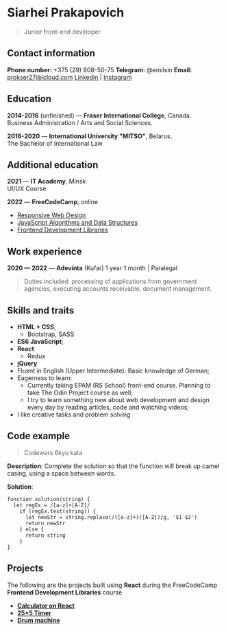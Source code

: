# Siarhei Prakapovich
 >Junior front-end developer

## Contact information
**Phone number:** +375 (29) 808-50-75
**Telegram:** @emilsin
**Email:** prokser27@icloud.com
[Linkedin](https://www.linkedin.com/in/siarhei-prakapovich-511466213/) | [Instagram](https://www.instagram.com/sergisurr/)

## Education
**2014-2016** (unfinished) — **Fraser International College**, Canada.\
Business Administration / Arts and Social Sciences.

**2016-2020** — **International University "MITSO"**, Belarus.\
The Bachelor of International Law

## Additional education
**2021** — **IT Academy**, Minsk\
UI/UX Course

**2022** — **FreeCodeCamp**, online
 * [Responsive Web Design](https://www.freecodecamp.org/certification/OddyCA/responsive-web-design)
 * [JavaScript Algorithms and Data Structures](https://www.freecodecamp.org/certification/OddyCA/javascript-algorithms-and-data-structures)
 * [Frontend Development Libraries](https://www.freecodecamp.org/certification/OddyCA/front-end-development-libraries)

## Work experience
**2020 — 2022** — **Adevinta** (Kufar)
1 year 1 month | Paralegal
> Duties included: processing of applications from government agencies, executing accounts receivable, document management.


## Skills and traits

* **HTML + CSS**;
    * Bootstrap, SASS
* **ES6 JavaScript**;
* **React**
    * Redux
* **jQuery**
* Fluent in English (Upper Intermediate). Basic knowledge of German;
* Eagerness to learn:
    * Currently taking EPAM (RS School) front-end course. Planning to take The Odin Project course as well;
    * I try to learn something new about web development and design every day by reading articles, code and watching videos;
* I like creative tasks and problem solving

## Code example

> Codewars 6kyu kata

**Description**: Complete the solution so that the function will break up camel casing, using a space between words.

**Solution**:
```
function solution(string) {
  let regEx = /[a-z]+[A-Z]/
    if (regEx.test(string)) {
      let newStr = string.replace(/([a-z]+)([A-Z])/g, '$1 $2')
      return newStr
    } else {
      return string
    }
}
```

## Projects

The following are the projects built using **React** during the FreeCodeCamp **Frontend Development Libraries** course
* [**Calculator on React**](https://codepen.io/proks27/pen/mdxqOKP)
* [**25+5 Timer**](https://codepen.io/proks27/pen/VwXxBZE)
* [**Drum machine**](https://codepen.io/proks27/pen/jOzGdKz)